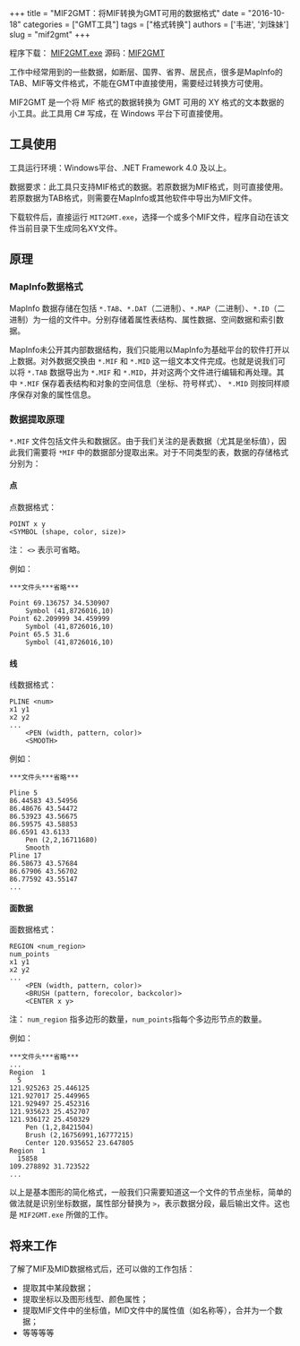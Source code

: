 +++
title = "MIF2GMT：将MIF转换为GMT可用的数据格式"
date = "2016-10-18"
categories = ["GMT工具"]
tags = ["格式转换"]
authors = ['韦进', '刘珠妹']
slug = "mif2gmt"
+++

<div class="alert alert-info" role="alert">
程序下载：
<a href="/datas/MIF2GMT.exe">MIF2GMT.exe</a>
源码：<a href="https://github.com/gmt-china/GMT_tools/tree/master/MIF2GMT">MIF2GMT</a>
</div>

工作中经常用到的一些数据，如断层、国界、省界、居民点，很多是MapInfo的TAB、MIF等文件格式，不能在GMT中直接使用，需要经过转换方可使用。

MIF2GMT 是一个将 MIF 格式的数据转换为 GMT 可用的 XY 格式的文本数据的小工具。此工具用 C# 写成，在 Windows 平台下可直接使用。

## 工具使用

工具运行环境：Windows平台、.NET Framework 4.0 及以上。

数据要求：此工具只支持MIF格式的数据。若原数据为MIF格式，则可直接使用。若原数据为TAB格式，则需要在MapInfo或其他软件中导出为MIF文件。

下载软件后，直接运行 `MIT2GMT.exe`，选择一个或多个MIF文件，程序自动在该文件当前目录下生成同名XY文件。

## 原理

### MapInfo数据格式

MapInfo 数据存储在包括 `*.TAB`、`*.DAT`（二进制）、`*.MAP`（二进制）、`*.ID`（二进制）为一组的文件中。分别存储着属性表结构、属性数据、空间数据和索引数据。

MapInfo未公开其内部数据结构，我们只能用以MapInfo为基础平台的软件打开以上数据。对外数据交换由 `*.MIF` 和 `*.MID` 这一组文本文件完成。也就是说我们可以将 `*.TAB` 数据导出为 `*.MIF` 和 `*.MID`，并对这两个文件进行编辑和再处理。其中 `*.MIF` 保存着表结构和对象的空间信息（坐标、符号样式）、 `*.MID` 则按同样顺序保存对象的属性信息。

### 数据提取原理

`*.MIF` 文件包括文件头和数据区。由于我们关注的是表数据（尤其是坐标值），因此我们需要将 `*MIF` 中的数据部分提取出来。对于不同类型的表，数据的存储格式分别为：

#### 点

点数据格式：

    POINT x y
    <SYMBOL (shape, color, size)>

注： `<>` 表示可省略。

例如：

    ***文件头***省略***

    Point 69.136757 34.530907
        Symbol (41,8726016,10)
    Point 62.209999 34.459999
        Symbol (41,8726016,10)
    Point 65.5 31.6
        Symbol (41,8726016,10)

#### 线

线数据格式：

    PLINE <num>
    x1 y1
    x2 y2
    ...
        <PEN (width, pattern, color)>
        <SMOOTH>

例如：

    ***文件头***省略***

    Pline 5
    86.44583 43.54956
    86.48676 43.54472
    86.53923 43.56675
    86.59575 43.58853
    86.6591 43.6133
        Pen (2,2,16711680)
        Smooth
    Pline 17
    86.58673 43.57684
    86.67906 43.56702
    86.77592 43.55147
    ...

#### 面数据

面数据格式：

    REGION <num_region>
    num_points
    x1 y1
    x2 y2
    ...
        <PEN (width, pattern, color)>
        <BRUSH (pattern, forecolor, backcolor)>
        <CENTER x y>

注： `num_region` 指多边形的数量，`num_points`指每个多边形节点的数量。

例如：

    ***文件头***省略***
    ...
    Region  1
      5
    121.925263 25.446125
    121.927017 25.449965
    121.929497 25.452316
    121.935623 25.452707
    121.936172 25.450329
        Pen (1,2,8421504)
        Brush (2,16756991,16777215)
        Center 120.935652 23.647805
    Region  1
      15858
    109.278892 31.723522
    ...

以上是基本图形的简化格式，一般我们只需要知道这一个文件的节点坐标，简单的做法就是识别坐标数据，属性部分替换为 `>`，表示数据分段，最后输出文件。这也是 `MIF2GMT.exe` 所做的工作。

## 将来工作

了解了MIF及MID数据格式后，还可以做的工作包括：

- 提取其中某段数据；
- 提取坐标以及图形线型、颜色属性；
- 提取MIF文件中的坐标值，MID文件中的属性值（如名称等），合并为一个数据；
- 等等等等
